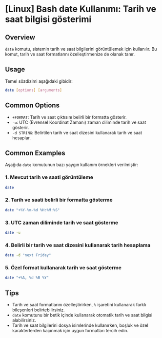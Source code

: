 # [Linux] Bash date Kullanımı: Tarih ve saat bilgisi gösterimi

## Overview
`date` komutu, sistemin tarih ve saat bilgilerini görüntülemek için kullanılır. Bu komut, tarih ve saat formatlarını özelleştirmenize de olanak tanır.

## Usage
Temel sözdizimi aşağıdaki gibidir:

```bash
date [options] [arguments]
```

## Common Options
- `+FORMAT`: Tarih ve saat çıktısını belirli bir formatta gösterir.
- `-u`: UTC (Evrensel Koordinat Zamanı) zaman diliminde tarih ve saat gösterir.
- `-d STRING`: Belirtilen tarih ve saat dizesini kullanarak tarih ve saat hesaplar.

## Common Examples
Aşağıda `date` komutunun bazı yaygın kullanım örnekleri verilmiştir:

### 1. Mevcut tarih ve saati görüntüleme
```bash
date
```

### 2. Tarih ve saati belirli bir formatta gösterme
```bash
date "+%Y-%m-%d %H:%M:%S"
```

### 3. UTC zaman diliminde tarih ve saat gösterme
```bash
date -u
```

### 4. Belirli bir tarih ve saat dizesini kullanarak tarih hesaplama
```bash
date -d "next Friday"
```

### 5. Özel format kullanarak tarih ve saat gösterme
```bash
date "+%A, %d %B %Y"
```

## Tips
- Tarih ve saat formatlarını özelleştirirken, `%` işaretini kullanarak farklı bileşenleri belirtebilirsiniz.
- `date` komutunu bir betik içinde kullanarak otomatik tarih ve saat bilgisi alabilirsiniz.
- Tarih ve saat bilgilerini dosya isimlerinde kullanırken, boşluk ve özel karakterlerden kaçınmak için uygun formatları tercih edin.